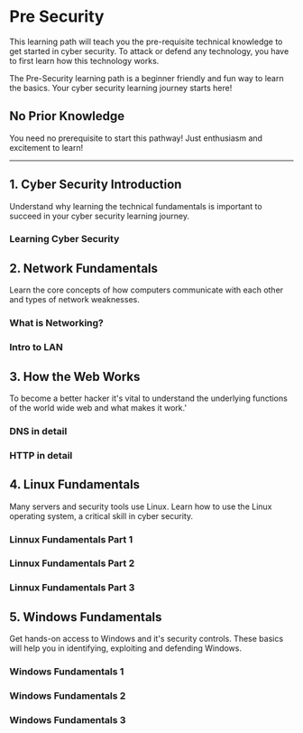 # Pre Security

This learning path will teach you the pre-requisite technical knowledge to get started in cyber security. To attack or defend any technology, you have to first learn how this technology works.

The Pre-Security learning path is a beginner friendly and fun way to learn the basics. Your cyber security learning journey starts here!

## No Prior Knowledge

You need no prerequisite to start this pathway! Just enthusiasm and excitement to learn!

---------------------------------------------------------------------------------

## 1. Cyber Security Introduction

Understand why learning the technical fundamentals is important to succeed in your cyber security learning journey.
    
   ###  Learning Cyber Security

## 2. Network Fundamentals

Learn the core concepts of how computers communicate with each other and types of network weaknesses.

   ### What is Networking?
   ### Intro to LAN

## 3. How the Web Works

To become a better hacker it's vital to understand the underlying functions of the world wide web and what makes it work.'

   ### DNS in detail
   ### HTTP in detail

## 4. Linux Fundamentals

Many servers and security tools use Linux. Learn how to use the Linux operating system, a critical skill in cyber security.
 
   ### Linnux Fundamentals Part 1
   ### Linnux Fundamentals Part 2
   ### Linnux Fundamentals Part 3

## 5. Windows Fundamentals

Get hands-on access to Windows and it's security controls. These basics will help you in identifying, exploiting and defending Windows.

   ### Windows Fundamentals 1
   ### Windows Fundamentals 2
   ### Windows Fundamentals 3
